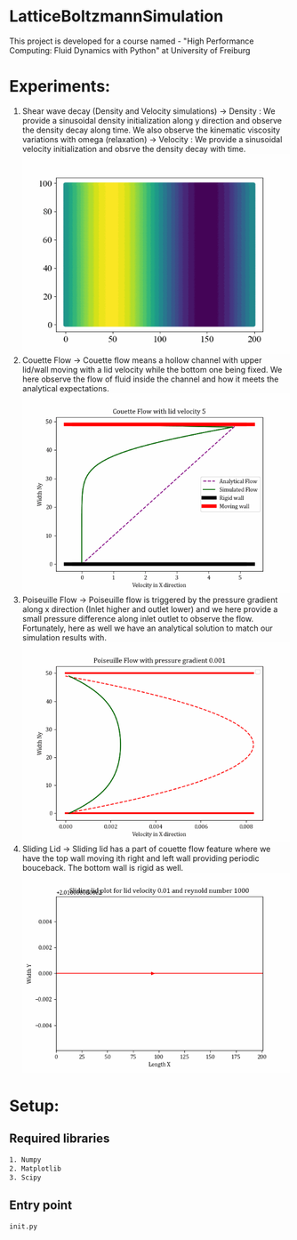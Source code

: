 # LatticeBoltzmannSimulation
This project is developed for a course named - "High Performance Computing: Fluid Dynamics with Python" at University of Freiburg

# Experiments:
1. Shear wave decay (Density and Velocity simulations)
    -> Density : We provide a sinusoidal density initialization along y direction and observe the density decay along time. We also observe the kinematic viscosity variations with omega (relaxation)
    -> Velocity : We provide a sinusoidal velocity initialization and obsrve the density decay with time.
    ![Shear wave decay - Density flow](results/Density_animation.gif) 
2. Couette Flow
    -> Couette flow means a hollow channel with upper lid/wall moving with a lid velocity while the bottom one being fixed. We here observe the flow of fluid inside the channel and how it meets the analytical expectations. 
    ![Couette flow](results/Couette_animation.gif)
3. Poiseuille Flow
    -> Poiseuille flow is triggered by the pressure gradient along x direction (Inlet higher and outlet lower) and we here provide a small pressure difference along inlet outlet to observe the flow. Fortunately, here as well we have an analytical solution to match our simulation results with. 
    ![Poiseuille flow](results/Poiseuille_animation.gif)
4. Sliding Lid
    -> Sliding lid has a part of couette flow feature where we have the top wall moving ith right and left wall providing periodic bouceback. The bottom wall is rigid as well. 
    ![Sliding lid](results/Karman_vortex_animation.gif)


# Setup:
## Required libraries
    1. Numpy
    2. Matplotlib
    3. Scipy

## Entry point
    init.py
